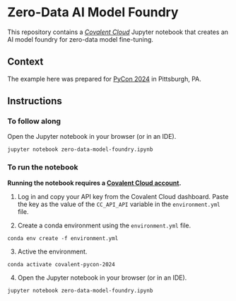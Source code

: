 # Zero-Data AI Model Foundry

This repository contains a [*Covalent Cloud*](https://www.covalent.xyz/cloud/) Jupyter notebook that creates an AI model foundry for zero-data model fine-tuning.

## Context

The example here was prepared for [PyCon 2024](https://us.pycon.org/2024/) in Pittsburgh, PA.

## Instructions

### To follow along

Open the Jupyter notebook in your browser (or in an IDE).

```
jupyter notebook zero-data-model-foundry.ipynb
```

### To run the notebook

**Running the notebook requires a [Covalent Cloud account](https://app.covalent.xyz/register).**

1. Log in and copy your API key from the Covalent Cloud dashboard. Paste the key as the value of the `CC_API_API` variable in the `environment.yml` file.

2. Create a conda environment using the `environment.yml` file.

```
conda env create -f environment.yml
```

3. Active the environment.

```
conda activate covalent-pycon-2024
```

4. Open the Jupyter notebook in your browser (or in an IDE).

```
jupyter notebook zero-data-model-foundry.ipynb
```
